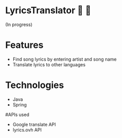 # LyricsTranslator :musical_score: :scroll:
(In progress)

# Features
- Find song lyrics by entering artist and song name
- Translate lyrics to other languages


# Technologies
- Java
- Spring

#APIs used
- Google translate API
- lyrics.ovh API
